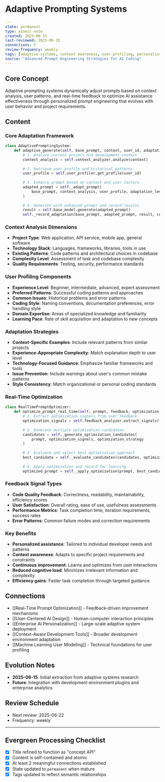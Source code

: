 # Adaptive Prompting Systems

```yaml
---
state: permanent
type: atomic-note
created: 2025-06-15
last-reviewed: 2025-06-15
connections: 5
review-frequency: weekly
tags: [adaptive-systems, context-awareness, user-profiling, personalization, real-time-optimization]
source: "Advanced Prompt Engineering Strategies for AI Coding"
---
```

## Core Concept

Adaptive prompting systems dynamically adjust prompts based on context analysis, user patterns, and real-time feedback to optimize AI assistance effectiveness through personalized prompt engineering that evolves with user behavior and project requirements.

## Content

### Core Adaptation Framework
```python
class AdaptivePromptingSystem:
    def adaptive_generate(self, base_prompt, context, user_id, adaptation_level):
        # 1. Analyze current project and development context
        context_analysis = self.context_analyzer.analyze(context)
        
        # 2. Retrieve user profile and historical patterns
        user_profile = self.user_profiler.get_profile(user_id)
        
        # 3. Enhance prompt based on context and user factors
        adapted_prompt = self._adapt_prompt(
            base_prompt, context_analysis, user_profile, adaptation_level
        )
        
        # 4. Generate with enhanced prompt and record results
        result = self.base_model.generate(adapted_prompt)
        self._record_adaptation(base_prompt, adapted_prompt, result, context)
```

### Context Analysis Dimensions
- **Project Type**: Web application, API service, mobile app, general software
- **Technology Stack**: Languages, frameworks, libraries, tools in use
- **Existing Patterns**: Code patterns and architectural choices in codebase
- **Complexity Level**: Assessment of task and codebase complexity
- **Quality Requirements**: Testing, security, performance standards

### User Profiling Components
- **Experience Level**: Beginner, intermediate, advanced, expert assessment
- **Preferred Patterns**: Successful coding patterns and approaches
- **Common Issues**: Historical problems and error patterns
- **Coding Style**: Naming conventions, documentation preferences, error handling style
- **Domain Expertise**: Areas of specialized knowledge and familiarity
- **Learning Pace**: Rate of skill acquisition and adaptation to new concepts

### Adaptation Strategies
- **Context-Specific Examples**: Include relevant patterns from similar projects
- **Experience-Appropriate Complexity**: Match explanation depth to user level
- **Technology-Focused Guidance**: Emphasize familiar frameworks and tools
- **Issue Prevention**: Include warnings about user's common mistake patterns
- **Style Consistency**: Match organizational or personal coding standards

### Real-Time Optimization
```python
class RealTimePromptOptimizer:
    def optimize_prompt_real_time(self, prompt, feedback, optimization_strategy):
        # 1. Extract optimization signals from user feedback
        optimization_signals = self.feedback_analyzer.extract_signals(feedback)
        
        # 2. Generate multiple optimization candidates
        candidates = self._generate_optimization_candidates(
            prompt, optimization_signals, optimization_strategy
        )
        
        # 3. Evaluate and select best optimization approach
        best_candidate = self._evaluate_candidates(candidates, optimization_signals)
        
        # 4. Apply optimization and record for learning
        optimized_prompt = self._apply_optimization(prompt, best_candidate)
```

### Feedback Signal Types
- **Code Quality Feedback**: Correctness, readability, maintainability, efficiency scores
- **User Satisfaction**: Overall rating, ease of use, usefulness assessments
- **Performance Metrics**: Task completion time, iteration requirements, success rates
- **Error Patterns**: Common failure modes and correction requirements

### Key Benefits
- **Personalized assistance**: Tailored to individual developer needs and patterns
- **Context awareness**: Adapts to specific project requirements and constraints
- **Continuous improvement**: Learns and optimizes from user interactions
- **Reduced cognitive load**: Minimizes irrelevant information and complexity
- **Efficiency gains**: Faster task completion through targeted guidance

## Connections

- [[Real-Time Prompt Optimization]] - Feedback-driven improvement mechanisms
- [[User-Centered AI Design]] - Human-computer interaction principles
- [[Enterprise AI Personalization]] - Large-scale adaptive system deployment
- [[Context-Aware Development Tools]] - Broader development environment adaptation
- [[Machine Learning User Modeling]] - Technical foundations for user profiling

## Evolution Notes

- **2025-06-15**: Initial extraction from adaptive systems research
- **Future**: Integration with development environment plugins and enterprise analytics

## Review Schedule

- Next review: 2025-06-22
- Frequency: weekly

---

## Evergreen Processing Checklist

- [x] Title refined to function as "concept API"
- [x] Content is self-contained and atomic
- [x] At least 2 meaningful connections established
- [x] State updated to `permanent` when mature
- [x] Tags updated to reflect semantic relationships